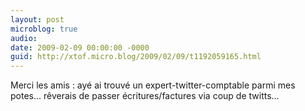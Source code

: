 ```yaml
---
layout: post
microblog: true
audio: 
date: 2009-02-09 00:00:00 -0000
guid: http://xtof.micro.blog/2009/02/09/t1192059165.html
---
```

Merci les amis : ayé ai trouvé un expert-twitter-comptable parmi mes potes...  rêverais de passer écritures/factures via coup de twitts...
